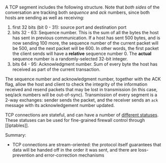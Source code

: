 A TCP segment includes the following structure.  Note that *both sides* of the conversation are tracking both *sequence* and *ack* numbers, since both hosts are sending as well as receiving:
1. first 32 bits (bit 0 - 31): source port and destination port
2. bits 32 - 63: Sequence number.  This is the sum of all the bytes the host has sent in previous communication.  If a host has sent 500 bytes, and is now sending 100 more, the sequence number of the current packet will be 500, and the next packet will be 600.  In other words, the first packet the client sends will have a **relative** sequence number 0.  The **actual** sequence number is a randomly-selected 32-bit integer.
3. bits 64 - 95: Acknowledgment number.  Sum of every byte the host has received as part of the current transaction.

The sequence number and acknowledgment number, together with the ACK flag, allow the host and client to check the integrity of the information received and resend packets that may be lost in transmission (in this case, seq/ack numbers will be out-of-sync).  Transmission of every segment is a 2-way exchanges: sender sends the packet, and the receiver sends an `ack` message with its acknowledgement number updated.

TCP connections are stateful, and can have a number of [different statuses](https://www.ibm.com/docs/en/zos-basic-skills?topic=layer-transmission-control-protocol-tcp).  These statuses can be used for fine-grained firewall control through [[iptables]].

Summary:
- TCP connections are stream-oriented: the protocol itself guarantees that data will be handed off in the order it was sent, and there are loss-prevention and error-correction mechanisms